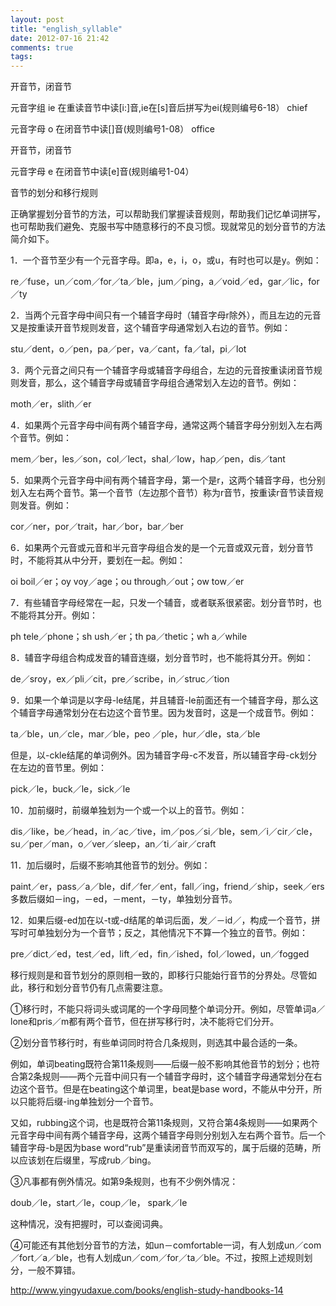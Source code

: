 ```yaml
---
layout: post
title: "english_syllable"
date: 2012-07-16 21:42
comments: true
tags: 
---
```


开音节，闭音节

元音字组 ie 在重读音节中读[i:]音,ie在[s]音后拼写为ei(规则编号6-18）
chief

元音字母 o 在闭音节中读[]音(规则编号1-08）
office

开音节，闭音节

元音字母 e 在闭音节中读[e]音(规则编号1-04）

音节的划分和移行规则

 

正确掌握划分音节的方法，可以帮助我们掌握读音规则，帮助我们记忆单词拼写，也可帮助我们避免、克服书写中随意移行的不良习惯。现就常见的划分音节的方法简介如下。

1．一个音节至少有一个元音字母。即a，e，i，o，或u，有时也可以是y。例如：

re／fuse，un／com／for／ta／ble，jum／ping，a／void／ed，gar／lic，for／ty

2．当两个元音字母中间只有一个辅音字母时（辅音字母r除外），而且左边的元音又是按重读开音节规则发音，这个辅音字母通常划入右边的音节。例如：

stu／dent，o／pen，pa／per，va／cant，fa／tal，pi／lot

3．两个元音之间只有一个辅音字母或辅音字母组合，左边的元音按重读闭音节规则发音，那么，这个辅音字母或辅音字母组合通常划入左边的音节。例如：

moth／er，slith／er

4．如果两个元音字母中间有两个辅音字母，通常这两个辅音字母分别划入左右两个音节。例如：

mem／ber，les／son，col／lect，shal／low，hap／pen，dis／tant

5．如果两个元音字母中间有两个辅音字母，第一个是r，这两个辅音字母，也分别划入左右两个音节。第一个音节（左边那个音节）称为r音节，按重读r音节读音规则发音。例如：

cor／ner，por／trait，har／bor，bar／ber

6．如果两个元音或元音和半元音字母组合发的是一个元音或双元音，划分音节时，不能将其从中分开，要划在一起。例如：

oi boil／er；oy voy／age；ou through／out；ow tow／er

7．有些辅音字母经常在一起，只发一个辅音，或者联系很紧密。划分音节时，也不能将其分开。例如：

ph tele／phone；sh ush／er；th pa／thetic；wh a／while

8．辅音字母组合构成发音的辅音连缀，划分音节时，也不能将其分开。例如：

de／sroy，ex／pli／cit，pre／scribe，in／struc／tion

9．如果一个单词是以字母-le结尾，并且辅音-le前面还有一个辅音字母，那么这个辅音字母通常划分在右边这个音节里。因为发音时，这是一个成音节。例如：

ta／ble，un／cle，mar／ble，peo ／ple，hur／dle，sta／ble

但是，以-ckle结尾的单词例外。因为辅音字母-c不发音，所以辅音字母-ck划分在左边的音节里。例如：

pick／le，buck／le，sick／le

10．加前缀时，前缀单独划为一个或一个以上的音节。例如：

dis／like，be／head，in／ac／tive，im／pos／si／ble，sem／i／cir／cle，su／per／man，o／ver／sleep，an／ti／air／craft

11．加后缀时，后缀不影响其他音节的划分。例如：

paint／er，pass／a／ble，dif／fer／ent，fall／ing，friend／ship，seek／ers多数后缀如－ing，－ed，－ment，－ty，单独划分音节。

12．如果后缀-ed加在以-t或-d结尾的单词后面，发／－id／，构成一个音节，拼写时可单独划分为一个音节；反之，其他情况下不算一个独立的音节。例如：

pre／dict／ed，test／ed，lift／ed，fin／ished，fol／lowed，un／fogged

移行规则是和音节划分的原则相一致的，即移行只能始行音节的分界处。尽管如此，移行和划分音节仍有几点需要注意。

①移行时，不能只将词头或词尾的一个字母同整个单词分开。例如，尽管单词a／lone和pris／m都有两个音节，但在拼写移行时，决不能将它们分开。

②划分音节移行时，有些单词同时符合几条规则，则选其中最合适的一条。

例如，单词beating既符合第11条规则——后缀一般不影响其他音节的划分；也符合第2条规则——两个元音中间只有一个辅音字母时，这个辅音字母通常划分在右边这个音节。但是在beating这个单词里，beat是base word，不能从中分开，所以只能将后缀-ing单独划分一个音节。

又如，rubbing这个词，也是既符合第11条规则，又符合第4条规则——如果两个元音字母中间有两个辅音字母，这两个辅音字母则分别划入左右两个音节。后一个辅音字母-b是因为base word“rub”是重读闭音节而双写的，属于后缀的范畴，所以应该划在后缀里，写成rub／bing。

③凡事都有例外情况。如第9条规则，也有不少例外情况：

doub／le，start／le，coup／le， spark／le

这种情况，没有把握时，可以查阅词典。

④可能还有其他划分音节的方法，如un－comfortable一词，有人划成un／com／fort／a／ble，也有人划成un／com／for／ta／ble。不过，按照上述规则划分，一般不算错。

http://www.yingyudaxue.com/books/english-study-handbooks-14